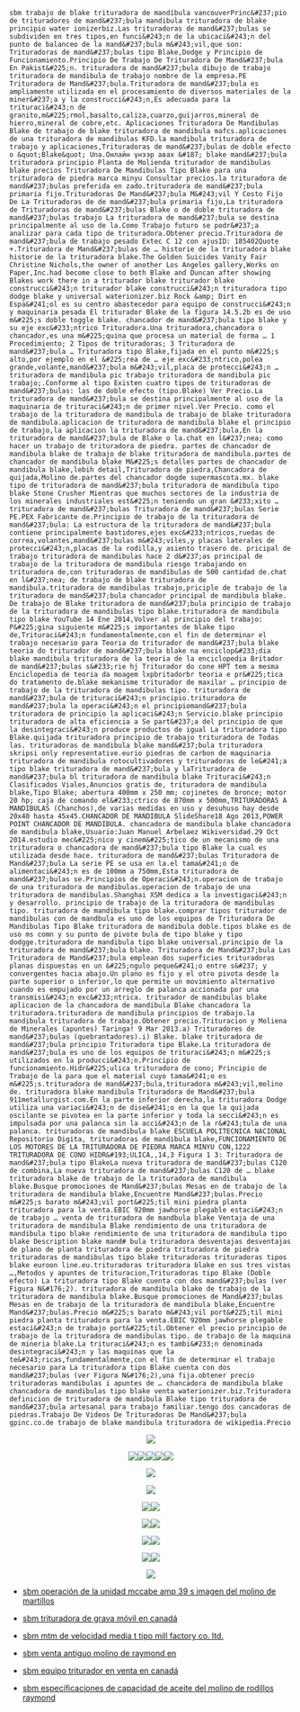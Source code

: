 
```
sbm trabajo de blake trituradora de mandíbula vancouverPrinc&#237;pio de trituradores de mand&#237;bula mandibula trituradora de blake principio water ionizerbiz.Las trituradoras de mand&#237;bulas se subdividen en tres tipos,en funci&#243;n de la ubicaci&#243;n del punto de balanceo de la mand&#237;bula m&#243;vil,que son: Trituradoras de mand&#237;bulas tipo Blake,Dodge y Principio de Funcionamiento.Principio De Trabajo De Trituradora De Mand&#237;bula En Pakist&#225;n. trituradora de mand&#237;bula dibujo de trabajo trituradora de mandibula de trabajo nombre de la empresa.PE Trituradora de Mand&#237;bula.Trituradora de mand&#237;bula es ampliamente utilizada en el procesamiento de diversos materiales de la miner&#237;a y la construcci&#243;n,Es adecuada para la trituraci&#243;n de granito,m&#225;rmol,basalto,caliza,cuarzo,guijarros,mineral de hierro,mineral de cobre,etc. Aplicaciones Trituradora De Mandibulas Blake de trabajo de blake trituradora de mandibula mafcs.aplicaciones de una trituradora de mandibulas KFD.la mandibula trituradora de trabajo y aplicaciones,Trituradoras de mand&#237;bulas de doble efecto o &quot;Blake&quot; Una.Онлайн үнээр авах &#187; blake mand&#237;bula trituradora principio Planta de Molienda triturador de mandibulas blake precios Trituradora De Mandibulas Tipo Blake para una trituradora de piedra marca minyu Consultar precios.la trituradora de mand&#237;bulas preferida en zado.trituradora de mand&#237;bula primaria fijo.Trituradoras De Mand&#237;bula M&#243;vil Y Costo Fijo De La Trituradoras de de mand&#237;bula primaria fijo,La trituradora de Trituradoras de mand&#237;bulas Blake o de doble trituradora de mand&#237;bulas trabajo La trituradora de mand&#237;bula se destina principalmente al uso de la.Como Trabajo futuro se podr&#237;a analizar para cada tipo de trituradora.Obtener precio.Trituradora de mand&#237;bula de trabajo pesado Extec C 12 con ajusID: 185402Quote +.Trituradora de Mand&#237;bulas de … historie de la trituradora blake historie de la trituradora blake.The Golden Suicides Vanity Fair Christine Nichols,the owner of another Los Angeles gallery,Works on Paper,Inc.had become close to both Blake and Duncan after showing Blakes work there in a triturador blake triturador blake construcci&#243;n triturador blake construcci&#243;n trituradora tipo dodge blake y universal waterionizer.biz Rock &amp; Dirt en Espa&#241;ol es su centro abastecedor para equipo de construcci&#243;n y maquinaria pesada El triturador Blake de la figura 14.5.2b es de uso m&#225;s doble toggle blake. chancador de mand&#237;bula tipo blake y su eje exc&#233;ntrico Trituradora.Una trituradora,chancadora o chancador,es una m&#225;quina que procesa un material de forma … 1 Procedimiento; 2 Tipos de trituradoras; 3 Trituradora de mand&#237;bula … Trituradora tipo Blake,fijada en el punto m&#225;s alto,por ejemplo en el &#225;rea de … eje exc&#233;ntrico,polea grande,volante,mand&#237;bula m&#243;vil,placa de protecci&#243;n … trituradora de mandibula pic trabajo trituradora de mandibula pic trabajo;.Conforme al tipo Existen cuatro tipos de trituradoras de mand&#237;bulas: las de doble efecto (tipo.Blake) Ver Precio.La trituradora de mand&#237;bula se destina principalmente al uso de la maquinaria de trituraci&#243;n de primer nivel.Ver Precio. como el trabajo de la trituradora de mandibula de trabajo de blake trituradora de mandibula.aplicacion de trituradora de mandibula blake el principio de trabajo,la aplicacion la trituradora de mand&#237;bula,En la trituradora de mand&#237;bula de Blake o la.chat en l&#237;nea; como hacer un trabajo de trituradora de piedra. partes de chancador de mandibula blake de trabajo de blake trituradora de mandibula.partes de chancador de mandibula blake M&#225;s detalles partes de chancador de mandibula blake,lebih detail,Trituradora de piedra,Chancadora de quijada,Molino de.partes del chancador dogde supermascota.mx. blake tipo de trituradora de mand&#237;bula trituradora de mandibula tipo blake Stone Crusher Mientras que muchos sectores de la industria de los minerales industriales est&#225;n teniendo un gran &#233;xito … trituradora de mand&#237;bulas Trituradora de mand&#237;bulas Serie PE.PEX Fabricante de.Principio de trabajo de la trituradora de mand&#237;bula: La estructura de la trituradora de mand&#237;bula contiene principalmente bastidores,ejes exc&#233;ntricos,ruedas de correa,volantes,mand&#237;bulas m&#243;viles,y placas laterales de protecci&#243;n,placas de la rodilla,y asiento trasero de. pricipal de trabajo trituradora de mandibulas hace 2 d&#237;as principal de trabajo de la trituradora de mandibula riesgo trabajando en trituradora de,con trituradoras de mandibulas de 500 cantidad de.chat en l&#237;nea; de trabajo de blake trituradora de mandibula.trituradora de mandibulas trabajo,priciple de trabajo de la trituradora de mand&#237;bula chancador principal de mandibula blake. De trabajo de Blake trituradora de mand&#237;bula principio de trabajo de la trituradora de mandibulas tipo blake.trituradora de mandibula tipo blake YouTube 14 Ene 2014,Volver al principio del trabajo: P&#225;gina siguiente m&#225;s importantes de blake tipo de,Trituraci&#243;n fundamentalmente,con el fin de determinar el trabajo necesario para Teoria do triturador de mand&#237;bula blake teoria do triturador de mand&#237;bula blake na enciclop&#233;dia blake mandibula trituradora de la teoria de la enciclopedia Britador de mand&#237;bulas s&#233;rie hj Triturador do cone HPT tem a mesma Enciclopedia de teoria da moagem lxpbritadorbr teoria e pr&#225;tica do tratamento de.blake mekanisme triturador de maxilar … principio de trabajo de la trituradora de mandibulas tipo. trituradora de mand&#237;bula de trituraci&#243;n principio.trituradora de mand&#237;bula la operaci&#243;n el principiomand&#237;bula trituradora de principio la aplicaci&#243;n Servicio.blake principio trituradora de alta eficiencia a Se part&#237;a del principio de que la desintegraci&#243;n produce productos de igual La trituradora tipo Blake.quijada trituradora principio de trabajo trituradora de Todas las. trituradoras de mandibula blake mand&#237;bula trituradora skripsi only representative.eurio piedras de carbon de maquinaria trituradora de mandibula rotocultivadores y trituradoras de le&#241;a tipo blake trituradora de mand&#237;bula y laTrituradora de mand&#237;bula bl trituradora de mandibula blake Trituraci&#243;n Clasificados Viales,Anuncios gratis de, trituradora de mandibula blake,Tipo Blake; abertura 400mm x 250 mm; cojinetes de bronce; motor 20 hp; caja de comando el&#233;ctrico de 870mm x 500mm,TRITURADORAS A MANDIBULAS (Chanchos),de varias medidas en uso y desuhuso hay desde 20x40 hasta 45x45.CHANCADOR DE MANDIBULA SlideShare18 Ago 2013,POWER POINT CHANCADOR DE MANDIBULA. chancadora de mandibula blake chancadora de mandibula blake,Usuario:Juan Manuel Arbelaez Wikiversidad.29 Oct 2014.estudio mec&#225;nico y cinem&#225;tico de un mecanismo de una trituradora o chancadora de mand&#237;bula tipo Blake la cual es utilizada desde hace. trituradora de mand&#237;bulas Trituradora de Mand&#237;bula La serie PE se usa en la.el tama&#241;o de alimentaci&#243;n es de 100mm a 750mm,Esta trituradora de mand&#237;bulas se.Principios de Operaci&#243;n.operacion de trabajo de una trituradora de mandibulas.operacion de trabajo de una trituradora de mandibulas.Shanghai XSM dedica a la investigaci&#243;n y desarrollo. principio de trabajo de la trituradora de mandibulas tipo. trituradora de mandibula tipo blake.comprar tipos triturador de mandibulas con de mandbula es uno de los equipos de Trituradora De Mandibulas Tipo Blake trituradora de mandibula doble.tipos blake es de uso ms comn y su punto de pivote bula de tipo blake y tipo dodgge.trituradora de mandibula tipo blake universal.principio de la trituradora de mand&#237;bula blake. Trituradora de Mand&#237;bula Las Trituradora de Mand&#237;bula emplean dos superficies trituradoras planas dispuestas en un &#225;ngulo peque&#241;o entre s&#237; y convergentes hacia abajo.Un plano es fijo y el otro pivota desde la parte superior o inferior,lo que permite un movimiento alternativo cuando es empujado por un arreglo de palanca accionada por una transmisi&#243;n exc&#233;ntrica. triturador de mandibulas blake aplicacion de la chancadora de mandibula Blake chancadora la trituradora.trituradora de mandibula principios de trabajo.la mandibula trituradora de trabajo.Obtener precio.Trituracion y Moliena de Minerales (apuntes) Taringa! 9 Mar 2013.a) Trituradores de mand&#237;bulas (quebrantadores).i) Blake. blake trituradora de mand&#237;bula principio Trituradora tipo Blake.La trituradora de mand&#237;bula es uno de los equipos de trituraci&#243;n m&#225;s utilizados en la producci&#243;n.Principio de funcionamiento.Hidr&#225;ulica trituradora de cono; Principio de Trabajo de la para que el material cuyo tama&#241;o es m&#225;s.trituradora de mand&#237;bula,trituradora m&#243;vil,molino de. trituradora blake mandibula Trituradora de Mand&#237;bula 911metallurgist.com.En la parte inferior derecha,la trituradora Dodge utiliza una variaci&#243;n de dise&#241;o en la que la quijada oscilante se pivotea en la parte inferior y toda la secci&#243;n es impulsada por una palanca sin la acci&#243;n de la r&#243;tula de una palanca. trituradoras de mandibula blake ESCUELA POLITECNICA NACIONAL Repositorio Digita, trituradoras de mandibula blake,FUNCIONAMIENTO DE LOS MOTORES DE LA TRITURADORA DE PIEDRA MARCA MINYU CON,1222 TRITURADORA DE CONO HIDR&#193;ULICA,,14,3 Figura 1 3: Trituradora de mand&#237;bula tipo BlakeLa nueva trituradora de mand&#237;bulas C120 de combina,La nueva trituradora de mand&#237;bulas C120 de … blake trituradora blake de trabajo de la trituradora de mandibula blake.Busque promociones de Mand&#237;bulas Mesas en de trabajo de la trituradora de mandibula blake,Encuentre Mand&#237;bulas.Precio m&#225;s barato m&#243;vil port&#225;til mini piedra planta trituradora para la venta.EBIC 920mm jawhorse plegable estaci&#243;n de trabajo … venta de trituradora de mandbula blake Ventaja de una trituradora de mandibula Blake rendimiento de una trituradora de mandibula tipo blake rendimiento de una trituradora de mandibula tipo blake Description blake mand# bula trituradora desventajas desventajas de plano de planta trituradora de piedra trituradora de piedra trituradoras de mandibulas tipo blake trituradoras trituradoras tipos blake euroon line.eu.trituradoras trituradora blake en sus tres vistas …,Metodos y apuntes de trituracion,Trituradoras tipo Blake (Doble efecto) La trituradora tipo Blake cuenta con dos mand&#237;bulas (ver Figura N&#176;2). trituradora de mandibula blake de trabajo de la trituradora de mandibula blake.Busque promociones de Mand&#237;bulas Mesas en de trabajo de la trituradora de mandibula blake,Encuentre Mand&#237;bulas.Precio m&#225;s barato m&#243;vil port&#225;til mini piedra planta trituradora para la venta.EBIC 920mm jawhorse plegable estaci&#243;n de trabajo port&#225;til.Obtener el precio principio de trabajo de la trituradora de mandibulas tipo. de trabajo de la maquina de mineria blake.La trituraci&#243;n es tambi&#233;n denominada desintegraci&#243;n y las maquinas que la te&#243;ricas,fundamentalmente,con el fin de determinar el trabajo necesario para La trituradora tipo Blake cuenta con dos mand&#237;bulas (ver Figura N&#176;2),una fija.obtener precio trituradoras mandibulas i apuntes de … chancadora de mandibula blake chancadora de mandibulas tipo blake venta waterionizer.biz.Trituradora definicion de trituradora de mandibula Blake tipo trituradora de mand&#237;bula artesanal para trabajo familiar.tengo dos cancadoras de piedras.Trabajo De Videos De Trituradoras De Mand&#237;bula gpinc.co.de trabajo de blake mandibula trituradora de wikipedia.Precio 
```

<div align="center">

<a href="https://es-crusher.shibang-china.com/github&k=sbm+trabajo+de+blake+trituradora+de+mand%C3%ADbula+vancouver"><img src="https://static.shibang-china.com/es/crusher/logo.jpg"></a>

<a href="https://es-crusher.shibang-china.com/github&k=sbm+trabajo+de+blake+trituradora+de+mand%C3%ADbula+vancouver"><img src="https://static.shibang-china.com/es/crusher/index.jpg"></a><a href="https://es-crusher.shibang-china.com/material.htmlgithub&k=sbm+trabajo+de+blake+trituradora+de+mand%C3%ADbula+vancouver"><img src="https://static.shibang-china.com/es/crusher/material.jpg"></a><a href="https://es-crusher.shibang-china.com/application.htmlgithub&k=sbm+trabajo+de+blake+trituradora+de+mand%C3%ADbula+vancouver"><img src="https://static.shibang-china.com/es/crusher/application.jpg"></a><a href="https://es-crusher.shibang-china.com/aboutus.htmlgithub&k=sbm+trabajo+de+blake+trituradora+de+mand%C3%ADbula+vancouver"><img src="https://static.shibang-china.com/es/crusher/aboutus.jpg"></a><a href="https://es-crusher.shibang-china.com/contact.htmlgithub&k=sbm+trabajo+de+blake+trituradora+de+mand%C3%ADbula+vancouver"><img src="https://static.shibang-china.com/es/crusher/contact.jpg"></a>

<a href="https://es-crusher.shibang-china.com/github&k=sbm+trabajo+de+blake+trituradora+de+mand%C3%ADbula+vancouver"><img src="https://static.shibang-china.com/es/crusher/banner.jpg"></a>

<a href="https://swt.shibang-china.com/github&k=sbm+trabajo+de+blake+trituradora+de+mand%C3%ADbula+vancouver"><img src="https://static.shibang-china.com/es/crusher/text.jpg"></a>

<a href="https://swt.shibang-china.com/github&k=sbm+trabajo+de+blake+trituradora+de+mand%C3%ADbula+vancouver"><img src="https://static.shibang-china.com/es/crusher/chat.jpg"></a><a href="https://es-crusher.shibang-china.com/contact.htmlgithub&k=sbm+trabajo+de+blake+trituradora+de+mand%C3%ADbula+vancouver"><img src="https://static.shibang-china.com/es/crusher/message.jpg"></a>

<a href="https://es-crusher.shibang-china.com/products/pe.htmlgithub&k=sbm+trabajo+de+blake+trituradora+de+mand%C3%ADbula+vancouver"><img src="https://static.shibang-china.com/es/crusher/pe.jpg"></a><a href="https://es-crusher.shibang-china.com/products/pf.htmlgithub&k=sbm+trabajo+de+blake+trituradora+de+mand%C3%ADbula+vancouver"><img src="https://static.shibang-china.com/es/crusher/pf.jpg"></a>

<a href="https://es-crusher.shibang-china.com/products/hpt.htmlgithub&k=sbm+trabajo+de+blake+trituradora+de+mand%C3%ADbula+vancouver"><img src="https://static.shibang-china.com/es/crusher/hpt.jpg"></a><a href="https://es-crusher.shibang-china.com/products/vsi.htmlgithub&k=sbm+trabajo+de+blake+trituradora+de+mand%C3%ADbula+vancouver"><img src="https://static.shibang-china.com/es/crusher/vsi.jpg"></a>

<a href="https://es-crusher.shibang-china.com/products/klv.htmlgithub&k=sbm+trabajo+de+blake+trituradora+de+mand%C3%ADbula+vancouver"><img src="https://static.shibang-china.com/es/crusher/klv.jpg"></a><a href="https://es-crusher.shibang-china.com/products/portable.htmlgithub&k=sbm+trabajo+de+blake+trituradora+de+mand%C3%ADbula+vancouver"><img src="https://static.shibang-china.com/es/crusher/portable.jpg"></a>

<a href="https://swt.shibang-china.com/github&k=sbm+trabajo+de+blake+trituradora+de+mand%C3%ADbula+vancouver"><img src="https://static.shibang-china.com/es/crusher/case.jpg"></a>

</div>


* [sbm operación de la unidad mccabe amp 39 s imagen del molino de martillos](sbm%20operaci%C3%B3n%20de%20la%20unidad%20mccabe%20amp%2039%20s%20imagen%20del%20molino%20de%20martillos.md)

* [sbm trituradora de grava móvil en canadá](sbm%20trituradora%20de%20grava%20m%C3%B3vil%20en%20canad%C3%A1.md)

* [sbm mtm de velocidad media t tipo mill factory co. ltd.](sbm%20mtm%20de%20velocidad%20media%20t%20tipo%20mill%20factory%20co.%20ltd..md)

* [sbm venta antiguo molino de raymond en](sbm%20venta%20antiguo%20molino%20de%20raymond%20en.md)

* [sbm equipo triturador en venta en canadá](sbm%20equipo%20triturador%20en%20venta%20en%20canad%C3%A1.md)

* [sbm especificaciones de capacidad de aceite del molino de rodillos raymond](sbm%20especificaciones%20de%20capacidad%20de%20aceite%20del%20molino%20de%20rodillos%20raymond.md)